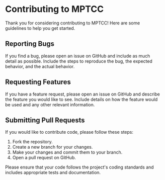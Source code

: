 # Contributing to MPTCC

Thank you for considering contributing to MPTCC! Here are some guidelines to help you get started.

## Reporting Bugs

If you find a bug, please open an issue on GitHub and include as much detail as possible. Include the steps to reproduce the bug, the expected behavior, and the actual behavior.

## Requesting Features

If you have a feature request, please open an issue on GitHub and describe the feature you would like to see. Include details on how the feature would be used and any other relevant information.

## Submitting Pull Requests

If you would like to contribute code, please follow these steps:

1. Fork the repository.
2. Create a new branch for your changes.
3. Make your changes and commit them to your branch.
4. Open a pull request on GitHub.

Please ensure that your code follows the project's coding standards and includes appropriate tests and documentation.